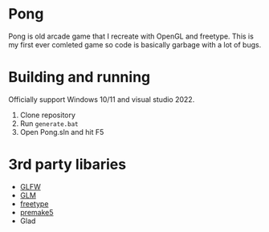 # Pong
Pong is old arcade game that I recreate with OpenGL and freetype.
This is my first ever comleted game so code is basically garbage with a lot of bugs.

# Building and running
Officially support Windows 10/11 and visual studio 2022.
1. Clone repository
2. Run `generate.bat`
3. Open Pong.sln and hit F5

# 3rd party libaries
- [GLFW](https://github.com/glfw/glfw)
- [GLM](https://github.com/g-truc/glm)
- [freetype](https://github.com/freetype/freetype)
- [premake5](https://premake.github.io)
- Glad
